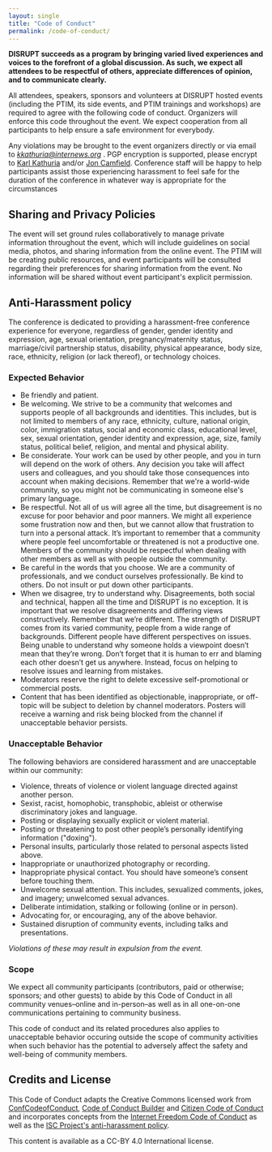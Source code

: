 ```yaml
---
layout: single
title: "Code of Conduct"
permalink: /code-of-conduct/
---
```


**DISRUPT succeeds as a program by bringing varied lived experiences and voices to the forefront of a global discussion. As such, we expect all attendees to be respectful of others, appreciate differences of opinion, and to communicate clearly.**

All attendees, speakers, sponsors and volunteers at DISRUPT hosted events (including the PTIM, its side events, and PTIM trainings and workshops) are required to agree with the following code of conduct. Organizers will enforce this code throughout the event. We expect cooperation from all participants to help ensure a safe  environment for everybody.

Any violations may be brought to the event organizers directly or via email to *kkathuria@internews.org* .  PGP encryption is supported, please encrypt to [Karl Kathuria](mailto:kkathuria@internews.org) and/or [Jon Camfield](https://pgp.mit.edu/pks/lookup?op=vindex&search=0xA998959FF926BF8B). Conference staff will be happy to help participants assist those experiencing harassment to feel safe for the duration of the conference in whatever way is appropriate for the circumstances

## Sharing and Privacy Policies

The event will set ground rules collaboratively to manage private information throughout the event, which will include guidelines on social media, photos, and sharing information from the online event.  The PTIM will be creating public resources, and event participants will be consulted regarding their preferences for sharing information from the event. No information will be shared without event participant's explicit permission.

## Anti-Harassment policy

The conference is dedicated to providing a harassment-free conference experience for everyone, regardless of gender, gender identity and expression, age, sexual orientation, pregnancy/maternity status, marriage/civil partnership status, disability, physical appearance, body size, race, ethnicity, religion (or lack thereof), or technology choices. <!--unless you use vim ;) -->

### Expected Behavior
* Be friendly and patient.
* Be welcoming. We strive to be a community that welcomes and supports people of all backgrounds and identities. This includes, but is not limited to members of any race, ethnicity, culture, national origin, color, immigration status, social and economic class, educational level, sex, sexual orientation, gender identity and expression, age, size, family status, political belief, religion, and mental and physical ability.
* Be considerate. Your work can be used by other people, and you in turn will depend on the work of others. Any decision you take will affect users and colleagues, and you should take those consequences into account when making decisions. Remember that we're a world-wide community, so you might not be communicating in someone else's primary language.
* Be respectful. Not all of us will agree all the time, but disagreement is no excuse for poor behavior and poor manners. We might all experience some frustration now and then, but we cannot allow that frustration to turn into a personal attack. It’s important to remember that a community where people feel uncomfortable or threatened is not a productive one. Members of the community should be respectful when dealing with other members as well as with people outside the community.
* Be careful in the words that you choose. We are a community of professionals, and we conduct ourselves professionally. Be kind to others. Do not insult or put down other participants.
* When we disagree, try to understand why. Disagreements, both social and technical, happen all the time and DISRUPT is no exception. It is important that we resolve disagreements and differing views constructively. Remember that we’re different. The strength of DISRUPT comes from its varied community, people from a wide range of backgrounds. Different people have different perspectives on issues. Being unable to understand why someone holds a viewpoint doesn’t mean that they’re wrong. Don’t forget that it is human to err and blaming each other doesn’t get us anywhere. Instead, focus on helping to resolve issues and learning from mistakes.
* Moderators reserve the right to delete excessive self-promotional or commercial posts.
* Content that has been identified as objectionable, inappropriate, or off-topic will be subject to deletion by channel moderators. Posters will receive a warning and risk being blocked from the channel if unacceptable behavior persists.

### Unacceptable Behavior

The following behaviors are considered harassment and are unacceptable within our community:

* Violence, threats of violence or violent language directed against another person.
* Sexist, racist, homophobic, transphobic, ableist or otherwise discriminatory jokes and language.
* Posting or displaying sexually explicit or violent material.
* Posting or threatening to post other people’s personally identifying information ("doxing").
* Personal insults, particularly those related to personal aspects listed above.
* Inappropriate or unauthorized photography or recording.
* Inappropriate physical contact. You should have someone’s consent before touching them.
* Unwelcome sexual attention. This includes, sexualized comments, jokes, and imagery; unwelcomed sexual advances.
* Deliberate intimidation, stalking or following (online or in person).
* Advocating for, or encouraging, any of the above behavior.
* Sustained disruption of community events, including talks and presentations.

*Violations of these may result in expulsion from the event.*

### Scope

We expect all community participants (contributors, paid or otherwise; sponsors; and other guests) to abide by this Code of Conduct in all community venues–online and in-person–as well as in all one-on-one communications pertaining to community business.

This code of conduct and its related procedures also applies to unacceptable behavior occuring outside the scope of community activities when such behavior has the potential to adversely affect the safety and well-being of community members.

## Credits and License

This Code of Conduct adapts the Creative Commons licensed work from [ConfCodeofConduct](http://confcodeofconduct.com/), [Code of Conduct Builder](https://github.com/gembarrett/coconduct-builder) and [Citizen Code of Conduct](http://citizencodeofconduct.org/) and incorporates concepts from the [Internet Freedom Code of Conduct](https://internetfreedomfestival.org/wiki/index.php/Code_of_Conduct) as well as the [ISC Project's anti-harassment policy](https://iscproject.org/anti-harrassment-policy/).

This content is available as a CC-BY 4.0 International license.
